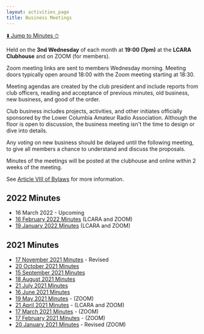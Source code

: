 ```yaml
---
layout: activities_page
title: Business Meetings
---
```


[⬇️ Jump to Minutes ⏱](#minutes)

Held on the **3nd Wednesday** of each month
at **19:00 (7pm)** at the **LCARA Clubhouse** and on ZOOM (for members).

Zoom meeting links are sent to members Wednesday morning.  Meeting doors
typically open around 18:00 with the Zoom meeting starting at 18:30.

Meeting agendas are created by the club president and include reports from club
officers, reading and acceptance of previous minutes, old business, new
business, and good of the order.

Club business includes projects, activities, and other initiates officially
sponsored by the Lower Columbia Amateur Radio Association.  Although the floor
is open to discussion, the business meeting isn't the time to design or dive
into details. 

Any _voting_ on new business should be delayed until the following meeting,
to give all members a chance to understand and discuss the proposals.

Minutes of the meetings will be posted at the clubhouse and online within 2
weeks of the meeting.

See [Article VIII of Bylaws](https://w7dg-lcara.github.io/static/documents/ConstitutionAndBylaws2021.pdf) for more information.

<a id="minutes">

## 2022 Minutes

* 16 March 2022 - Upcoming
* [16 February 2022 Minutes](https://w7dg-lcara.github.io/static/minutes/2022/business/2022_02_16_LCARA_Business_Meeting_latest.pdf) (LCARA and ZOOM)
* [19 January 2022 Minutes](https://w7dg-lcara.github.io/static/minutes/2022/business/2022_01_19_LCARA_Business_Meeting_latest.pdf) (LCARA and ZOOM)

## 2021 Minutes

* [17 November 2021 Minutes](https://w7dg-lcara.github.io/static/minutes/2021/business/20211117LCARAMeetingRev.pdf) - Revised
* [20 October 2021 Minutes](https://w7dg-lcara.github.io/static/minutes/2021/business/20211020LCARAMeeting.pdf)
* [15 September 2021 Minutes](https://w7dg-lcara.github.io/static/minutes/2021/business/20210915LCARAMeeting.pdf)
* [18 August 2021 Minutes](https://w7dg-lcara.github.io/static/minutes/2021/business/20210818LCARAMeeting.pdf)
* [21 July 2021 Minutes](https://w7dg-lcara.github.io/static/minutes/2021/business/20210721LCARAMeeting.pdf)
* [16 June 2021 Minutes](https://w7dg-lcara.github.io/static/minutes/2021/business/20210616LCARAMeeting.pdf)
* [19 May 2021 Minutes](https://w7dg-lcara.github.io/static/minutes/2021/business/20210519LCARAMeeting.pdf) - (ZOOM)
* [21 April 2021 Minutes](https://w7dg-lcara.github.io/static/minutes/2021/business/20210421LCARAMeeting.pdf) - (LCARA and ZOOM)
* [17 March 2021 Minutes](https://w7dg-lcara.github.io/static/minutes/2021/business/20210317LCARAMeeting.pdf) - (ZOOM)
* [17 February 2021 Minutes](https://w7dg-lcara.github.io/static/minutes/2021/business/20210217LCARAMeeting.pdf) - (ZOOM)
* [20 January 2021 Minutes](https://w7dg-lcara.github.io/static/minutes/2021/business/20210120LCARAMeetingRev.pdf) - Revised (ZOOM)
